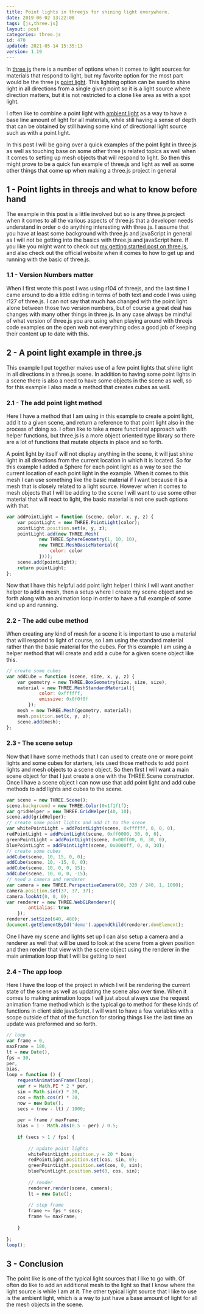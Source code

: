 ```yaml
---
title: Point lights in threejs for shining light everywhere.
date: 2019-06-02 13:22:00
tags: [js,three.js]
layout: post
categories: three.js
id: 470
updated: 2021-05-14 15:35:13
version: 1.19
---
```


In [three js](https://threejs.org/docs/index.html#manual/en/introduction/Creating-a-scene) there is a number of options when it comes to light sources for materials that respond to light, but my favorite option for the most part would be the three js [point light](https://threejs.org/docs/#api/en/lights/PointLight). This lighting option can be sued to shine light in all directions from a single given point so it is a light source where direction matters, but it is not restricted to a clone like area as with a spot light.

I often like to combine a point light with [ambient light](/2018/11/02/threejs-ambientlight/) as a way to have a base line amount of light for all materials, while still having a sense of depth that can be obtained by still having some kind of directional light source such as with a point light.

In this post I will be going over a quick examples of the point light in three js as well as touching base on some other three js related topics as well when it comes to setting up mesh objects that will respond to light. So then this might prove to be a quick fun example of three.js and light as well as some other things that come up when making a three.js project in general

<!-- more -->

## 1 - Point lights in threejs and what to know before hand

The example in this post is a little involved but so is any three.js project when it comes to all the various aspects of three.js that a developer needs understand in order o do anything interesting with three.js. I assume that you have at least some background with three.js and javaScript in general as I will not be getting into the basics with three.js and javaScript here. If you like you might want to check out [my getting started post on three.js](/2018/04/04/threejs-getting-started/), and also check out the official website when it comes to how to get up and running with the basic of three.js.

### 1.1 - Version Numbers matter

When I first wrote this post I was using r104 of threejs, and the last time I came around to do a little editing in terms of both text and code I was using r127 of three.js. I can not say that much has changed with the point light alone between those two version numbers, but of course a great deal has changes with many other things in three.js. In any case always be mindful of what version of three.js you are using when playing around with threejs code examples on the open web not everything odes a good job of keeping their content up to date with this.

## 2 - A point light example in three.js

This example I put together makes use of a few point lights that shine light in all directions in a three.js scene. In addition to having some point lights in a scene there is also a need to have some objects in the scene as well, so for this example I also made a method that creates cubes as well. 

### 2.1 - The add point light method

Here I have a method that I am using in this example to create a point light, add it to a given scene, and return a reference to that point light also in the process of doing so. I often like to take a more functional approach with helper functions, but three.js is a more object oriented type library so there are a lot of functions that mutate objects in place and so forth. 

A point light by itself will not display anything in the scene, it will just shine light in all directions from the current location in which it is located. So for this example I added a Sphere for each point light as a way to see the current location of each point light in the example. When it comes to this mesh I can use something like the basic material if I want because it is a mesh that is closely related to a light source. However when it comes to mesh objects that I will be adding to the scene I will want to use some other material that will react to light, the basic material is not one such options with that.

```js
var addPointLight = function (scene, color, x, y, z) {
    var pointLight = new THREE.PointLight(color);
    pointLight.position.set(x, y, z);
    pointLight.add(new THREE.Mesh(
            new THREE.SphereGeometry(1, 10, 10),
            new THREE.MeshBasicMaterial({
                color: color
            })));
    scene.add(pointLight);
    return pointLight;
};
```

Now that I have this helpful add point light helper I think I will want another helper to add a mesh, then a setup where I create my scene object and so forth along with an animation loop in order to have a full example of some kind up and running.

### 2.2 - The add cube method

When creating any kind of mesh for a scene it is important to use a material that will respond to light of course, so I am using the standard material rather than the basic material for the cubes. For this example I am using a helper method that will create and add a cube for a given scene object like this.

```js
// create some cubes
var addCube = function (scene, size, x, y, z) {
    var geometry = new THREE.BoxGeometry(size, size, size),
    material = new THREE.MeshStandardMaterial({
            color: 0xffffff,
            emissive: 0x0f0f0f
        });
    mesh = new THREE.Mesh(geometry, material);
    mesh.position.set(x, y, z);
    scene.add(mesh);
};
```

### 2.3 - The scene setup

Now that I have some methods that I can used to create one or more point lights and some cubes for starters, lets used those methods to add point lights and mesh objects to a scene object. So then first I will want a main scene object for that I just create a one with the THREE.Scene constructor. Once I have a scene object I can now use that add point light and add cube methods to add lights and cubes to the scene.

```js
var scene = new THREE.Scene();
scene.background = new THREE.Color(0x1f1f1f);
var gridHelper = new THREE.GridHelper(40, 10);
scene.add(gridHelper);
// create some point lights and add it to the scene
var whitePointLight = addPointLight(scene, 0xffffff, 0, 0, 0),
redPointLight = addPointLight(scene, 0xff0000, 30, 0, 0),
greenPointLight = addPointLight(scene, 0x00ff00, 0, 30, 0),
bluePointLight = addPointLight(scene, 0x0000ff, 0, 0, 30);
// create some cubes
addCube(scene, 10, 15, 0, 0);
addCube(scene, 10, -15, 0, 0);
addCube(scene, 10, 0, 0, 15);
addCube(scene, 10, 0, 0, -15);
// need a camera and renderer
var camera = new THREE.PerspectiveCamera(60, 320 / 240, 1, 1000);
camera.position.set(37, 37, 37);
camera.lookAt(0, 0, 0);
var renderer = new THREE.WebGLRenderer({
        antialias: true
    });
renderer.setSize(640, 480);
document.getElementById('demo').appendChild(renderer.domElement);
```

One I have my scene and lights set up I can also setup a camera and a renderer as well that will be used to look at the scene from a given position and then render that view with the scene object using the renderer in the main animation loop that I will be getting to next

### 2.4 - The app loop

Here I have the loop of the project in which I will be rendering the current state of the scene as well as updating the scene also over time. When it comes to making animation loops I will just about always use the request animation frame method which is the typical go to method for these kinds of functions in client side javaScript. I will want to have a few variables with a scope outside of that of the function for storing things like the last time an update was preformed and so forth.

```js
// loop
var frame = 0,
maxFrame = 180,
lt = new Date(),
fps = 30,
per,
bias,
loop = function () {
    requestAnimationFrame(loop);
    var r = Math.PI * 2 * per,
    sin = Math.sin(r) * 30,
    cos = Math.cos(r) * 30,
    now = new Date(),
    secs = (now - lt) / 1000;
 
    per = frame / maxFrame;
    bias = 1 - Math.abs(0.5 - per) / 0.5;
 
    if (secs > 1 / fps) {
 
        // update point lights
        whitePointLight.position.y = 20 * bias;
        redPointLight.position.set(cos, sin, 0);
        greenPointLight.position.set(cos, 0, sin);
        bluePointLight.position.set(0, cos, sin);
 
        // render
        renderer.render(scene, camera);
        lt = new Date();
 
        // step frame
        frame += fps * secs;
        frame %= maxFrame;
 
    }
 
};
loop();
```

## 3 - Conclusion

The point like is one of the typical light sources that I like to go with. Of often do like to add an additional mesh to the light so that I know where the light source is while I am at it. The other typical light source that I like to use is the ambient light, which is a way to just have a base amount of light for all the mesh objects in the scene.